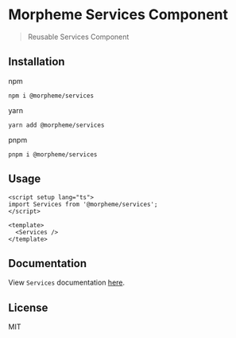 # Morpheme Services Component

> Reusable Services Component

## Installation

npm

```
npm i @morpheme/services
```

yarn

```
yarn add @morpheme/services
```

pnpm

```
pnpm i @morpheme/services
```

## Usage

```vue
<script setup lang="ts">
import Services from '@morpheme/services';
</script>

<template>
  <Services />
</template>
```

## Documentation

View `Services` documentation [here](https://gits-ui.web.app/?path=/story/components-services--default).

## License

MIT
